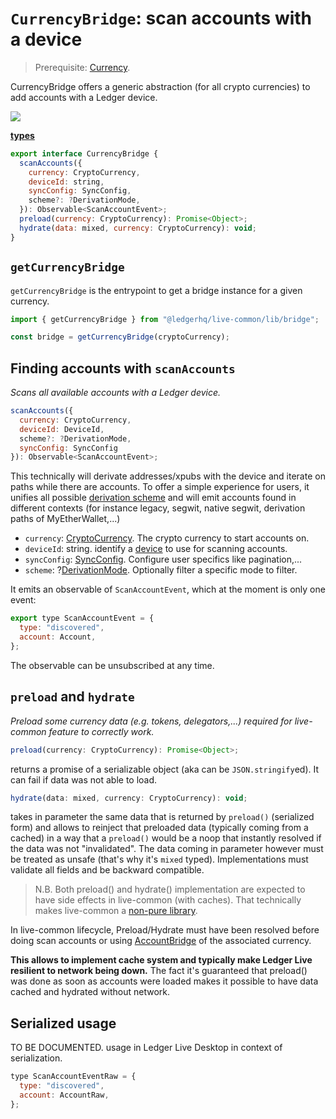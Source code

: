 # `CurrencyBridge`: scan accounts with a device

> Prerequisite: [Currency](./currency.md).

CurrencyBridge offers a generic abstraction (for all crypto currencies) to add accounts with a Ledger device.

![](currency-bridge-flow.png)

**[types](../src/types/bridge.js)**

```js
export interface CurrencyBridge {
  scanAccounts({
    currency: CryptoCurrency,
    deviceId: string,
    syncConfig: SyncConfig,
    scheme?: ?DerivationMode,
  }): Observable<ScanAccountEvent>;
  preload(currency: CryptoCurrency): Promise<Object>;
  hydrate(data: mixed, currency: CryptoCurrency): void;
}
```

## `getCurrencyBridge`

`getCurrencyBridge` is the entrypoint to get a bridge instance for a given currency.

```js
import { getCurrencyBridge } from "@ledgerhq/live-common/lib/bridge";

const bridge = getCurrencyBridge(cryptoCurrency);
```

## Finding accounts with `scanAccounts`

_Scans all available accounts with a Ledger device._

```js
scanAccounts({
  currency: CryptoCurrency,
  deviceId: DeviceId,
  scheme?: ?DerivationMode,
  syncConfig: SyncConfig
}): Observable<ScanAccountEvent>;
```

This technically will derivate addresses/xpubs with the device and iterate on paths while there are accounts. To offer a simple experience for users, it unifies all possible [derivation scheme](./derivation.md) and will emit accounts found in different contexts (for instance legacy, segwit, native segwit, derivation paths of MyEtherWallet,...)

- `currency`: [CryptoCurrency](./currency.md). The crypto currency to start accounts on.
- `deviceId`: string. identify a [device](./hw.md) to use for scanning accounts.
- `syncConfig`: [SyncConfig](../src/types/pagination.js). Configure user specifics like pagination,...
- `scheme`: ?[DerivationMode](./derivation.md). Optionally filter a specific mode to filter.

It emits an observable of `ScanAccountEvent`, which at the moment is only one event:

```js
export type ScanAccountEvent = {
  type: "discovered",
  account: Account,
};
```

The observable can be unsubscribed at any time.

## `preload` and `hydrate`

_Preload some currency data (e.g. tokens, delegators,...) required for live-common feature to correctly work._

```js
preload(currency: CryptoCurrency): Promise<Object>;
```

returns a promise of a serializable object (aka can be `JSON.stringify`ed). It can fail if data was not able to load.

```js
hydrate(data: mixed, currency: CryptoCurrency): void;
```

takes in parameter the same data that is returned by `preload()` (serialized form) and allows to reinject that preloaded data (typically coming from a cached) in a way that a `preload()` would be a noop that instantly resolved if the data was not "invalidated". The data coming in parameter however must be treated as unsafe (that's why it's `mixed` typed). Implementations must validate all fields and be backward compatible.

> N.B. Both preload() and hydrate() implementation are expected to have side effects in live-common (with caches). That technically makes live-common a [non-pure library](https://webpack.js.org/guides/tree-shaking/).

In live-common lifecycle, Preload/Hydrate must have been resolved before doing scan accounts or using [AccountBridge](./AccountBridge.md) of the associated currency.

**This allows to implement cache system and typically make Ledger Live resilient to network being down.** The fact it's guaranteed that preload() was done as soon as accounts were loaded makes it possible to have data cached and hydrated without network.

## Serialized usage

TO BE DOCUMENTED. usage in Ledger Live Desktop in context of serialization.

```js
type ScanAccountEventRaw = {
  type: "discovered",
  account: AccountRaw,
};
```

